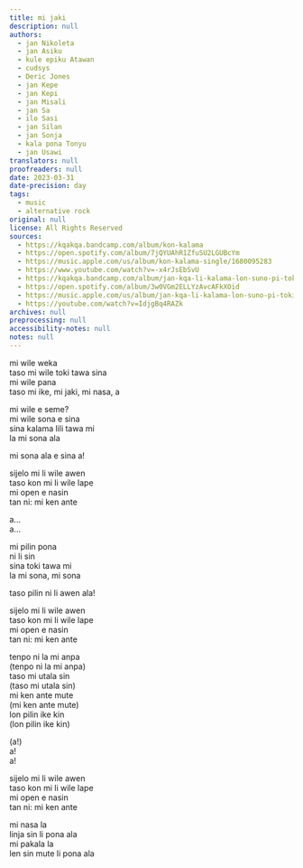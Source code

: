 ```yaml
---
title: mi jaki
description: null
authors:
  - jan Nikoleta
  - jan Asiku
  - kule epiku Atawan
  - cudsys
  - Deric Jones
  - jan Kepe
  - jan Kepi
  - jan Misali
  - jan Sa
  - ilo Sasi
  - jan Silan
  - jan Sonja
  - kala pona Tonyu
  - jan Usawi
translators: null
proofreaders: null
date: 2023-03-31
date-precision: day
tags:
  - music
  - alternative rock
original: null
license: All Rights Reserved
sources:
  - https://kqakqa.bandcamp.com/album/kon-kalama
  - https://open.spotify.com/album/7jQYUAhR1ZfuSU2LGUBcYm
  - https://music.apple.com/us/album/kon-kalama-single/1680095283
  - https://www.youtube.com/watch?v=-x4rJsEbSvU
  - https://kqakqa.bandcamp.com/album/jan-kqa-li-kalama-lon-suno-pi-toki-pona-lon-tenpo-sike-nanpa-2023
  - https://open.spotify.com/album/3w0VGm2ELLYzAvcAFkXOid
  - https://music.apple.com/us/album/jan-kqa-li-kalama-lon-suno-pi-toki-pona-lon-tenpo-sike/1703886265
  - https://youtube.com/watch?v=IdjgBq4RAZk
archives: null
preprocessing: null
accessibility-notes: null
notes: null
---
```


mi wile weka  \
taso mi wile toki tawa sina  \
mi wile pana  \
taso mi ike, mi jaki, mi nasa, a

mi wile e seme?  \
mi wile sona e sina  \
sina kalama lili tawa mi  \
la mi sona ala

mi sona ala e sina a!

sijelo mi li wile awen  \
taso kon mi li wile lape  \
mi open e nasin  \
tan ni: mi ken ante

a...  \
a...

mi pilin pona  \
ni li sin  \
sina toki tawa mi  \
la mi sona, mi sona

taso pilin ni li awen ala!

sijelo mi li wile awen  \
taso kon mi li wile lape  \
mi open e nasin  \
tan ni: mi ken ante

tenpo ni la mi anpa  \
(tenpo ni la mi anpa)  \
taso mi utala sin  \
(taso mi utala sin)  \
mi ken ante mute  \
(mi ken ante mute)  \
lon pilin ike kin  \
(lon pilin ike kin)

(a!)  \
a!  \
a!

sijelo mi li wile awen  \
taso kon mi li wile lape  \
mi open e nasin  \
tan ni: mi ken ante

mi nasa la  \
linja sin li pona ala  \
mi pakala la  \
len sin mute li pona ala
